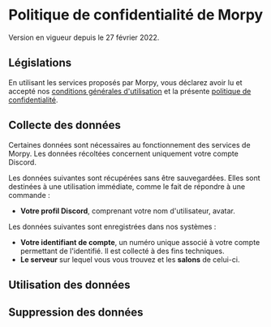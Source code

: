 # Politique de confidentialité de Morpy

Version en vigueur depuis le 27 février 2022.

## Législations

En utilisant les services proposés par Morpy, vous déclarez avoir lu et accepté nos [conditions générales d'utilisation](/CONDITIONS.md) et la présente [politique de confidentialité](/CONFIDENTIALITE.md).

## Collecte des données

Certaines données sont nécessaires au fonctionnement des services de Morpy. Les données récoltées concernent uniquement votre compte Discord.

Les données suivantes sont récupérées sans être sauvegardées. Elles sont destinées à une utilisation immédiate, comme le fait de répondre à une commande :

- **Votre profil Discord**, comprenant votre nom d'utilisateur, avatar.

Les données suivantes sont enregistrées dans nos systèmes :

- **Votre identifiant de compte**, un numéro unique associé à votre compte permettant de l'identifié. Il est collecté à des fins techniques.
- **Le serveur** sur lequel vous vous trouvez et les **salons** de celui-ci.

## Utilisation des données

## Suppression des données
